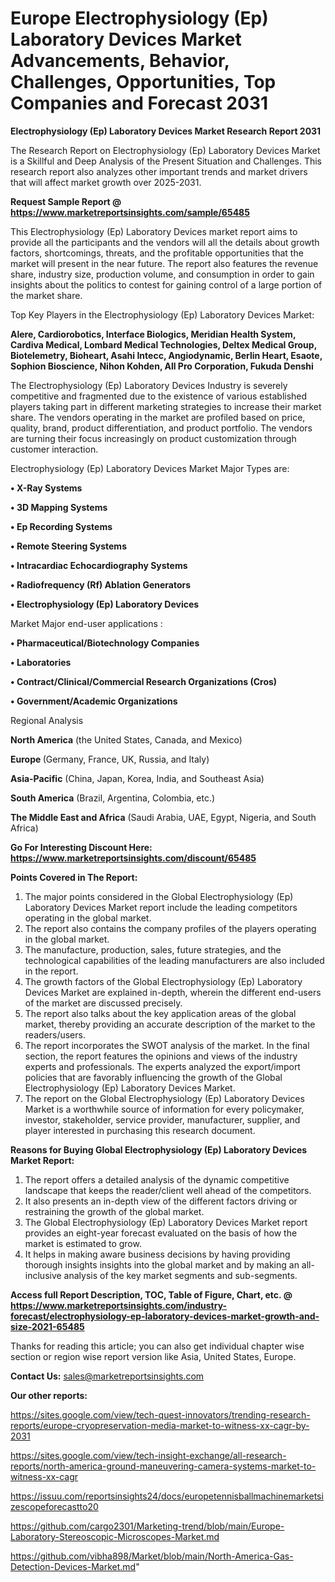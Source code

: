 # Europe Electrophysiology (Ep) Laboratory Devices Market Advancements, Behavior, Challenges, Opportunities, Top Companies and Forecast 2031

<strong>Electrophysiology (Ep) Laboratory Devices Market Research Report 2031</strong>

The Research Report on Electrophysiology (Ep) Laboratory Devices Market is a Skillful and Deep Analysis of the Present Situation and Challenges. This research report also analyzes other important trends and market drivers that will affect market growth over 2025-2031.

<strong>Request Sample Report @ <a href=https://www.marketreportsinsights.com/sample/65485>https://www.marketreportsinsights.com/sample/65485</a></strong>

This Electrophysiology (Ep) Laboratory Devices market report aims to provide all the participants and the vendors will all the details about growth factors, shortcomings, threats, and the profitable opportunities that the market will present in the near future. The report also features the revenue share, industry size, production volume, and consumption in order to gain insights about the politics to contest for gaining control of a large portion of the market share.

Top Key Players in the Electrophysiology (Ep) Laboratory Devices Market:

<strong>Alere, Cardiorobotics, Interface Biologics, Meridian Health System, Cardiva Medical, Lombard Medical Technologies, Deltex Medical Group, Biotelemetry, Bioheart, Asahi Intecc, Angiodynamic, Berlin Heart, Esaote, Sophion Bioscience, Nihon Kohden, All Pro Corporation, Fukuda Denshi</strong>

The Electrophysiology (Ep) Laboratory Devices Industry is severely competitive and fragmented due to the existence of various established players taking part in different marketing strategies to increase their market share. The vendors operating in the market are profiled based on price, quality, brand, product differentiation, and product portfolio. The vendors are turning their focus increasingly on product customization through customer interaction.

Electrophysiology (Ep) Laboratory Devices Market Major Types are:

<strong>• X-Ray Systems

• 3D Mapping Systems

• Ep Recording Systems

• Remote Steering Systems

• Intracardiac Echocardiography Systems

• Radiofrequency (Rf) Ablation Generators

• Electrophysiology (Ep) Laboratory Devices</strong>

Market Major end-user applications :

<strong>• Pharmaceutical/Biotechnology Companies

• Laboratories

• Contract/Clinical/Commercial Research Organizations (Cros)

• Government/Academic Organizations</strong>

Regional Analysis

</u><strong><b>North America</b></strong> (the United States, Canada, and Mexico)

<strong><b>Europe </b></strong>(Germany, France, UK, Russia, and Italy)

<strong><b>Asia-Pacific</b></strong> (China, Japan, Korea, India, and Southeast Asia)

<strong><b>South America</b></strong> (Brazil, Argentina, Colombia, etc.)

<strong><b>The Middle East and Africa</b></strong> (Saudi Arabia, UAE, Egypt, Nigeria, and South Africa)

<strong>Go For Interesting Discount Here: <a href=https://www.marketreportsinsights.com/discount/65485>https://www.marketreportsinsights.com/discount/65485</a></strong>

<strong>Points Covered in The Report:</strong>
<ol>
  <li>The major points considered in the Global Electrophysiology (Ep) Laboratory Devices Market report include the leading competitors operating in the global market.</li>
  <li>The report also contains the company profiles of the players operating in the global market.</li>
  <li>The manufacture, production, sales, future strategies, and the technological capabilities of the leading manufacturers are also included in the report.</li>
  <li>The growth factors of the Global Electrophysiology (Ep) Laboratory Devices Market are explained in-depth, wherein the different end-users of the market are discussed precisely.</li>
  <li>The report also talks about the key application areas of the global market, thereby providing an accurate description of the market to the readers/users.</li>
  <li>The report incorporates the SWOT analysis of the market. In the final section, the report features the opinions and views of the industry experts and professionals. The experts analyzed the export/import policies that are favorably influencing the growth of the Global Electrophysiology (Ep) Laboratory Devices Market.</li>
  <li>The report on the Global Electrophysiology (Ep) Laboratory Devices Market is a worthwhile source of information for every policymaker, investor, stakeholder, service provider, manufacturer, supplier, and player interested in purchasing this research document.</li>
</ol>
<strong>Reasons for Buying Global Electrophysiology (Ep) Laboratory Devices Market Report:</strong>

<ol>
  <li>The report offers a detailed analysis of the dynamic competitive landscape that keeps the reader/client well ahead of the competitors.</li>
  <li>It also presents an in-depth view of the different factors driving or restraining the growth of the global market.</li>
  <li>The Global Electrophysiology (Ep) Laboratory Devices Market report provides an eight-year forecast evaluated on the basis of how the market is estimated to grow.</li>
  <li>It helps in making aware business decisions by having providing thorough insights insights into the global market and by making an all-inclusive analysis of the key market segments and sub-segments.</li>
</ol>
<strong>Access full Report Description, TOC, Table of Figure, Chart, etc. @ <a href=https://www.marketreportsinsights.com/industry-forecast/electrophysiology-ep-laboratory-devices-market-growth-and-size-2021-65485>https://www.marketreportsinsights.com/industry-forecast/electrophysiology-ep-laboratory-devices-market-growth-and-size-2021-65485</a></strong>


Thanks for reading this article; you can also get individual chapter wise section or region wise report version like Asia, United States, Europe.

<strong>Contact Us:</strong>
sales@marketreportsinsights.com

<strong>Our other reports:</strong>

<a href=https://sites.google.com/view/tech-quest-innovators/trending-research-reports/europe-cryopreservation-media-market-to-witness-xx-cagr-by-2031>https://sites.google.com/view/tech-quest-innovators/trending-research-reports/europe-cryopreservation-media-market-to-witness-xx-cagr-by-2031</a>

<a href=https://sites.google.com/view/tech-insight-exchange/all-research-reports/north-america-ground-maneuvering-camera-systems-market-to-witness-xx-cagr>https://sites.google.com/view/tech-insight-exchange/all-research-reports/north-america-ground-maneuvering-camera-systems-market-to-witness-xx-cagr</a>

<a href=https://issuu.com/reportsinsights24/docs/europetennisballmachinemarketsizescopeforecastto20>https://issuu.com/reportsinsights24/docs/europetennisballmachinemarketsizescopeforecastto20</a>

<a href=https://github.com/cargo2301/Marketing-trend/blob/main/Europe-Laboratory-Stereoscopic-Microscopes-Market.md>https://github.com/cargo2301/Marketing-trend/blob/main/Europe-Laboratory-Stereoscopic-Microscopes-Market.md</a>

<a href=https://github.com/vibha898/Market/blob/main/North-America-Gas-Detection-Devices-Market.md>https://github.com/vibha898/Market/blob/main/North-America-Gas-Detection-Devices-Market.md</a>"
